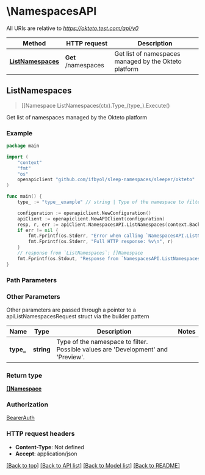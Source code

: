 # \NamespacesAPI

All URIs are relative to *https://okteto.test.com/api/v0*

Method | HTTP request | Description
------------- | ------------- | -------------
[**ListNamespaces**](NamespacesAPI.md#ListNamespaces) | **Get** /namespaces | Get list of namespaces managed by the Okteto platform



## ListNamespaces

> []Namespace ListNamespaces(ctx).Type_(type_).Execute()

Get list of namespaces managed by the Okteto platform



### Example

```go
package main

import (
	"context"
	"fmt"
	"os"
	openapiclient "github.com/ifbyol/sleep-namespaces/sleeper/okteto"
)

func main() {
	type_ := "type__example" // string | Type of the namespace to filter. Possible values are 'Development' and 'Preview'. (optional)

	configuration := openapiclient.NewConfiguration()
	apiClient := openapiclient.NewAPIClient(configuration)
	resp, r, err := apiClient.NamespacesAPI.ListNamespaces(context.Background()).Type_(type_).Execute()
	if err != nil {
		fmt.Fprintf(os.Stderr, "Error when calling `NamespacesAPI.ListNamespaces``: %v\n", err)
		fmt.Fprintf(os.Stderr, "Full HTTP response: %v\n", r)
	}
	// response from `ListNamespaces`: []Namespace
	fmt.Fprintf(os.Stdout, "Response from `NamespacesAPI.ListNamespaces`: %v\n", resp)
}
```

### Path Parameters



### Other Parameters

Other parameters are passed through a pointer to a apiListNamespacesRequest struct via the builder pattern


Name | Type | Description  | Notes
------------- | ------------- | ------------- | -------------
 **type_** | **string** | Type of the namespace to filter. Possible values are &#39;Development&#39; and &#39;Preview&#39;. | 

### Return type

[**[]Namespace**](Namespace.md)

### Authorization

[BearerAuth](../README.md#BearerAuth)

### HTTP request headers

- **Content-Type**: Not defined
- **Accept**: application/json

[[Back to top]](#) [[Back to API list]](../README.md#documentation-for-api-endpoints)
[[Back to Model list]](../README.md#documentation-for-models)
[[Back to README]](../README.md)

